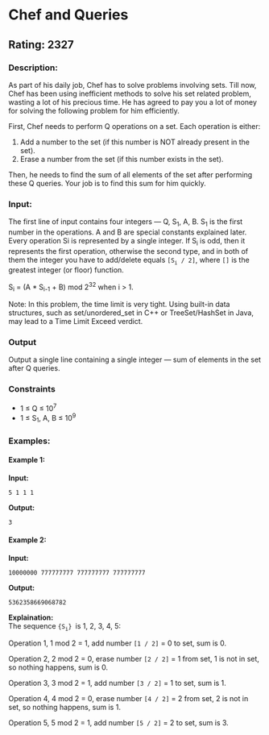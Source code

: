 # Chef and Queries
## Rating: 2327
### Description:
As part of his daily job, Chef has to solve problems involving sets. Till now, Chef has been using inefficient methods to solve his set related problem, wasting a lot of his precious time. He has agreed to pay you a lot of money for solving the following problem for him efficiently.

First, Chef needs to perform Q operations on a set. Each operation is either:

1. Add a number to the set (if this number is NOT already present in the set).
2. Erase a number from the set (if this number exists in the set).

Then, he needs to find the sum of all elements of the set after performing these Q queries. Your job is to find this sum for him quickly.

### Input:
The first line of input contains four integers — Q, S<sub>1</sub>, A, B. S<sub>1</sub> is the first number in the operations. A and B are special constants explained later.  
Every operation Si is represented by a single integer. If S<sub>i</sub> is odd, then it represents the first operation, otherwise the second type, and in both of them the integer you have to add/delete equals `[S`<sub>`i`</sub>` / 2]`, where `[]` is the greatest integer (or floor) function.

S<sub>i</sub> = (A * S<sub>i-1</sub> + B) mod 2<sup>32</sup> when i > 1.

Note: In this problem, the time limit is very tight. Using built-in data structures, such as set/unordered_set in C++ or TreeSet/HashSet in Java, may lead to a Time Limit Exceed verdict.

### Output
Output a single line containing a single integer — sum of elements in the set after Q queries.

### Constraints
- 1 ≤ Q ≤ 10<sup>7</sup>
- 1 ≤ S<sub>1</sub>, A, B ≤ 10<sup>9</sup>

### Examples:
#### Example 1:
**Input:**
```
5 1 1 1
```
**Output:**
```
3
```

#### Example 2:
**Input:**
```
10000000 777777777 777777777 777777777
```
**Output:**
```
5362358669068782
```
**Explaination:**  
The sequence `{S`<sub>`i`</sub>`} `is 1, 2, 3, 4, 5:

Operation 1, 1 mod 2 = 1, add number `[1 / 2]` = 0 to set, sum is 0.

Operation 2, 2 mod 2 = 0, erase number `[2 / 2]` = 1 from set, 1 is not in set, so nothing happens, sum is 0.

Operation 3, 3 mod 2 = 1, add number `[3 / 2]` = 1 to set, sum is 1.

Operation 4, 4 mod 2 = 0, erase number `[4 / 2]` = 2 from set, 2 is not in set, so nothing happens, sum is 1.

Operation 5, 5 mod 2 = 1, add number `[5 / 2]` = 2 to set, sum is 3.